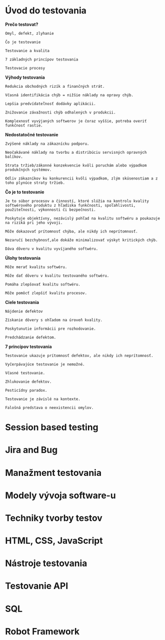 # Úvod do testovania 
 **Prečo testovat?**

    Omyl, defekt, zlyhanie

    Čo je testovanie

    Testovanie a kvalita

    7 základných princípov testovania

    Testovacie procesy

**Výhody testovania**

    Redukcia obchodných rizík a finančných strát.
   
    Včasná identifikácia chýb = nižšie náklady na opravy chýb.
   
    Lepšia predvídateľnosť dodávky aplikácii.
   
    Znižovanie závažnosti chýb odhalených v produkcii.
   
    Komplexnosť vyvýjaných softwerov je čoraz vyššie, potreba overiť funkčnosť rastie.

**Nedostatočné testovanie**
   
    Zvýšené náklady na zákaznícku podporu.
   
    Neočakávané náklady na tvorbu a distribúciu servisných opravných balíkov.
   
    Strata tržieb/zákonné konzekvencie kvôli poruchám alebo výpadkom produkčných systémov.
   
    Odliv zákazníkov ku konkurencii kvôli výpadkom, zlým skúsenostiam a z toho plynúce straty tržieb.

**Čo je to testovanie**
   
    Je to súbor procesov a činností, ktoré slúžia na kontrolu kvality softwérového produktu z hľadiska funkčnosti, spoľahlivosti, použiteľnosti, výkonnosti či bezpečnosti.
   
    Poskytuje objektívny, nezávislý pohľad na kvalitu softwéru a poukazuje na riziká pri jeho vývoji.
   
    Môže dokazovať prítomnosť chýba, ale nikdy ich neprítomnosť.
   
    Nezaručí bezchybnosť,ale dokáže minimalizovať výskyt kritických chýb.
   
    Dáva dôveru v kvalitu vyvíjaného softwéru.

**Úlohy testovania**
    
    Môže merať kvalitu softwéru.
    
    Môže dať dôveru v kvalitu testovaného softwéru.
    
    Pomáha zlepšovať kvalitu softwéru.
    
    Môže pomôcť zlepšiť kvalitu procesov.

**Ciele testovania**
    
    Nájdenie defektov
    
    Získanie dôvery s ohľadom na úroveň kvality.
    
    Poskytunutie informácii pre rozhodovanie.
    
    Predchádzanie defektom.

**7 princípov testovania**
    
    Testovanie ukazuje prítomnosť defektov, ale nikdy ich neprítomnosť.
    
    Vyčerpávajúce testovanie je nemožné.
    
    Včasné testovanie.
    
    Zhlukovanie defektov.
    
    Pesticídny paradox.
    
    Testovanie je závislé na kontexte.
    
    Falošná predstava o neexistencii omylov.

# Session based testing 
# Jira and Bug
# Manažment testovania 
# Modely vývoja software-u 
# Techniky tvorby testov
# HTML, CSS, JavaScript 
# Nástroje testovania 
# Testovanie API 
# SQL 
# Robot Framework 

